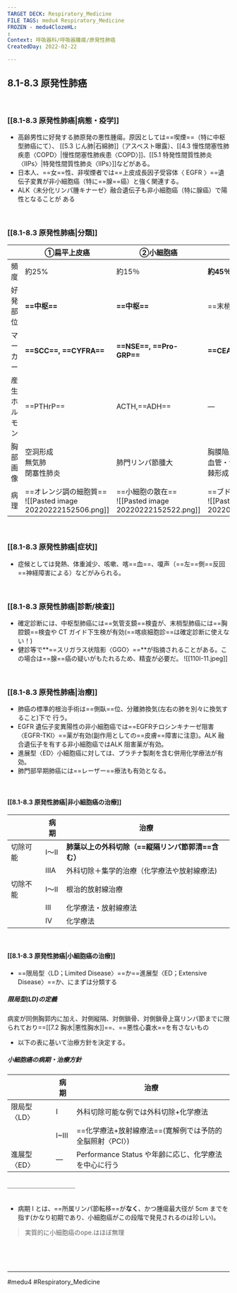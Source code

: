 ```yaml
---
TARGET DECK: Respiratory_Medicine
FILE TAGS: medu4 Respiratory_Medicine
FROZEN - medu4ClozeHL:
:
Context: 呼吸器科/呼吸器腫瘍/原発性肺癌
CreatedDay: 2022-02-22

---
```


## 8.1-8.3 原発性肺癌  

<br>

### [[8.1-8.3 原発性肺癌|病態・疫学]]
* 高齢男性に好発する肺原発の悪性腫瘍。原因としては==喫煙==（特に中枢型肺癌にて）、 [[5.3 じん肺|石綿肺]]（アスベスト曝露）、[[4.3 慢性閉塞性肺疾患〈COPD〉|慢性閉塞性肺疾患〈COPD〉]]、[[5.1 特発性間質性肺炎〈IIPs〉|特発性間質性肺炎〈IIPs〉]]などがある。
* 日本人、==女==性、非喫煙者では==上皮成長因子受容体〈 EGFR 〉==遺伝子変異が非小細胞癌（特に==腺==癌）と強く関連する。
* ALK〈未分化リンパ腫キナーゼ〉融合遺伝子も非小細胞癌（特に腺癌）で陽性となることが ある
<!--ID: 1646719694748-->


<br>



### [[8.1-8.3 原発性肺癌|分類]]
| |①扁平上皮癌|②小細胞癌|③腺癌|
|---|---|---|---|
|頻度|約25%|約15％|**約45％**|
|好発部位|**==中枢==**|**==中枢==**|==末梢==|
|マーカー|**==SCC==, ==CYFRA==**|**==NSE==, ==Pro-GRP==**|**==CEA==, ==SLX==**|
|産生ホルモン|==PTHrP==|ACTH,==ADH==|—|
|胸部画像|空洞形成<br>無気肺<br>閉塞性肺炎|肺門リンパ節腫大|胸膜陥入像、切痕形成<br>血管・気管支集束像<br>棘形成〈spicula〉|
|病理|==オレンジ調の細胞質==<br>![[Pasted image 20220222152506.png]]|==小細胞の散在==<br>![[Pasted image 20220222152522.png]]|==ブドウ房状の集塊==<br>![[Pasted image 20220222152539.png]]|
<!--ID: 1646719694780-->


  
  
  

<br>

  
  

### [[8.1-8.3 原発性肺癌|症状]]
* 症候としては発熱、体重減少、咳嗽、喀==血==、嗄声（==左==側==反回==神経障害による）などがみられる。
<!--ID: 1646719694792-->


  

<br>

  

### [[8.1-8.3 原発性肺癌|診断/検査]]
* 確定診断には、中枢型肺癌には==気管支鏡==検査が、末梢型肺癌には==胸腔鏡==検査や CT ガイド下生検が有効(==喀痰細胞診==は確定診断に使えない！)
* 健診等で**==スリガラス状陰影〈GGO〉==**が指摘されることがある。この場合は==腺==癌の疑いがもたれるため、精査が必要だ。
![[110I-11.jpeg]]
<!--ID: 1646719694809-->


  

<br>

  

### [[8.1-8.3 原発性肺癌|治療]]
* 肺癌の標準的根治手術は==側臥==位、分離肺換気(左右の肺を別々に換気すること)下で 行う。
* EGFR 遺伝子変異陽性の非小細胞癌では==EGFRチロシンキナーゼ阻害〈EGFR-TKI〉==薬が有効(副作用としての==皮膚==障害に注意)。ALK 融合遺伝子を有する非小細胞癌ではALK 阻害薬が有効。 
* 進展型〈ED〉小細胞癌に対しては、プラチナ製剤を含む併用化学療法が有効。 
* 肺門部早期肺癌には==レーザー==療法も有効となる。
<!--ID: 1653489349636-->


<br>

#### [[8.1-8.3 原発性肺癌|非小細胞癌の治療]]
| |病期|治療|
|---|---|---|
|切除可能|I～Ⅱ|**肺葉以上の外科切除（==縦隔リンパ節郭清==含む）**|
| |ⅢA|外科切除＋集学的治療（化学療法や放射線療法)|
|切除不能|I～Ⅱ|根治的放射線治療|
| |Ⅲ|化学療法・放射線療法|
| |Ⅳ|化学療法|
<!--ID: 1653488171783-->


<br>

#### [[8.1-8.3 原発性肺癌|小細胞癌の治療]]
* ==限局型〈LD；Limited Disease〉==か==進展型〈ED；Extensive Disease〉==か、にまずは分類する
##### 限局型(LD)の定義
病変が同側胸郭内に加え、対側縦隔、対側鎖骨、対側鎖骨上窩リンパ節までに限られており==[[7.2 胸水|悪性胸水]]==、==悪性心嚢水==を有さないもの
* 以下の表に基いて治療方針を決定する。
##### 小細胞癌の病期・治療方針
| |病期|治療|
|---|---|---|
|限局型〈LD〉|I|外科切除可能な例では外科切除+化学療法|
| |I~Ⅲ|==化学療法+放射線療法==(寛解例では予防的全脳照射〈PCI〉)|
|進展型〈ED〉|—|Performance Status や年齢に応じ、化学療法を中心に行う|
###### ＿＿＿＿＿＿＿＿＿＿＿
* 病期 I とは、==所属リンパ節転移==が**なく**、かつ腫瘍最大径が 5cm までを指す(かなり初期であり、小細胞癌がこの段階で発見されるのは珍しい)。
>実質的に小細胞癌のope.はほぼ無理
  
  
  
  
  
<!--ID: 1653489349653-->


<br><br><br>

  

---

#medu4 #Respiratory_Medicine